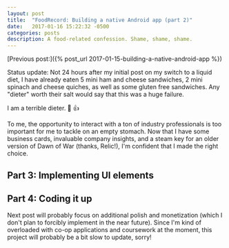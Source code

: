 ```yaml
---
layout: post
title:  "FoodRecord: Building a native Android app (part 2)"
date:   2017-01-16 15:22:32 -0500
categories: posts
description: A food-related confession. Shame, shame, shame.
---
```


[Previous post:]({% post_url 2017-01-15-building-a-native-android-app %})

Status update: Not 24 hours after my initial post on my switch to a liquid diet, I have already eaten 5 mini ham and cheese sandwiches, 2 mini spinach and cheese quiches, as well as some gluten free sandwiches. Any "dieter" worth their salt would say that this was a huge failure. 

I am a terrible dieter. 🍔 👍

To me, the opportunity to interact with a ton of industry professionals is too important for me to tackle on an empty stomach. Now that I have some business cards, invaluable company insights, and a steam key for an older version of Dawn of War (thanks, Relic!), I'm confident that I made the right choice.

## Part 3: Implementing UI elements

## Part 4: Coding it up

Next post will probably focus on additional polish and monetization (which I don't plan to forcibly implement in the near future). Since I'm kind of overloaded with co-op applications and coursework at the moment, this project will probably be a bit slow to update, sorry!
